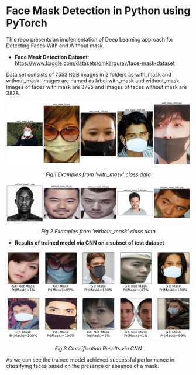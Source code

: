 # Face Mask Detection in Python using PyTorch

This repo presents an implementation of Deep Learning approach for Detecting Faces With and Without mask. 


- **Face Mask Detection Dataset**: https://www.kaggle.com/datasets/omkargurav/face-mask-dataset 

Data set consists of 7553 RGB images in 2 folders as with_mask and without_mask. Images are named as label with_mask and without_mask. Images of faces with mask are 3725 and images of faces without mask are 3828.


<p align="center">
  <img src="figures/with_mask.png">
</p>
<p align="center">   
   <em> Fig.1 Examples from 'with_mask' class data </em>
</p>


<p align="center">
  <img src="figures/without_mask.png">
</p>
<p align="center">   
   <em> Fig.2 Examples from 'without_mask' class data  </em>
</p>





- **Results of trained model via CNN on a subset of test dataset** 

<p align="center">
  <img src="figures/results.png">
</p>
<p align="center">   
   <em> Fig.3 Classification Results via CNN </em>
</p>

As we can see the trained model achieved successful performance in classifying faces based on the presence or absence of a mask.  





